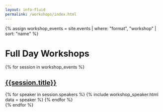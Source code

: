 ```yaml
---
layout: info-fluid
permalink: /workshops/index.html
---
```



{% assign workshop_events = site.events | where: "format", "workshop" | sort: "name" %}
<h1>Full Day Workshops</h1>
{% for session in workshop_events %}

<h2 class="featured-header"><a href="/presentations/{{session.slug}}">{{session.title}}</a></h2>
<div class="row">
    {% for speaker in session.speakers %}
          {% include workshop_speaker.html data = speaker %}
    {% endfor %}
</div>
{% endfor %}